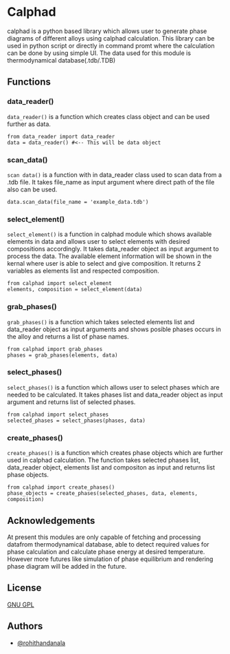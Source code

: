 
# Calphad

calphad is a python based library which allows user to generate phase diagrams of different alloys using calphad calculation. This library can be used in python script or directly in command promt where the calculation can be done by using simple UI. The data used for this module is thermodynamical database(.tdb/.TDB)


## Functions

### data_reader()
`data_reader()` is a function which creates class object and can be used further as data.

    from data_reader import data_reader
    data = data_reader() #<-- This will be data object

### scan_data()
`scan data()` is a function with in data_reader class used to scan data from a .tdb file.
It takes file_name as input argument where direct path of the file also can be used.

    data.scan_data(file_name = 'example_data.tdb')

### select_element()
`select_element()` is a function in calphad module which shows available elements in data and allows user to select elements with desired compositions accordingly. It takes data_reader object as input argument to process the data.
The available element information will be shown in the kernal where user is able to select and give composition. It returns 2 variables as elements list and respected composition.

    from calphad import select_element
    elements, composition = select_element(data)

### grab_phases()
`grab_phases()` is a function which takes selected elements list and data_reader object as input arguments and shows posible phases occurs in the alloy and returns a list of phase names.

    from calphad import grab_phases
    phases = grab_phases(elements, data)

### select_phases()
`select_phases()` is a function which allows user to select phases which are needed to be calculated. It takes phases list and data_reader object as input argument and returns list of selected phases.

    from calphad import select_phases
    selected_phases = select_phases(phases, data)

### create_phases()
`create_phases()` is a function which creates phase objects which are further used in calphad calculation. The function takes selected phases list, data_reader object, elements list and compositon as input and returns list phase objects.

    from calphad import create_phases()
    phase_objects = create_phases(selected_phases, data, elements, composition)



## Acknowledgements

At present this modules are only capable of fetching and processing datafrom thermodynamical database, able to detect required values for phase calculation and calculate phase energy at desired temperature. However more futures like simulation of phase equilibrium and rendering phase diagram will be added in the future. 


## License

[GNU GPL](https://choosealicense.com/licenses/gpl-3.0/)


## Authors

- [@rohithandanala](https://github.com/rohithandanala)

